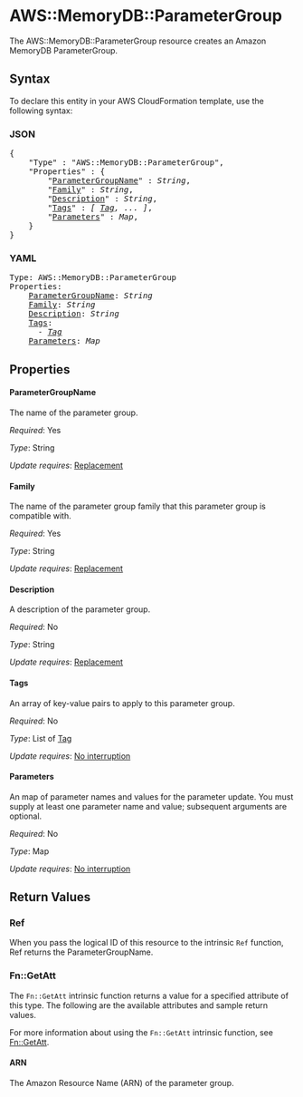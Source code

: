 # AWS::MemoryDB::ParameterGroup

The AWS::MemoryDB::ParameterGroup resource creates an Amazon MemoryDB ParameterGroup.

## Syntax

To declare this entity in your AWS CloudFormation template, use the following syntax:

### JSON

<pre>
{
    "Type" : "AWS::MemoryDB::ParameterGroup",
    "Properties" : {
        "<a href="#parametergroupname" title="ParameterGroupName">ParameterGroupName</a>" : <i>String</i>,
        "<a href="#family" title="Family">Family</a>" : <i>String</i>,
        "<a href="#description" title="Description">Description</a>" : <i>String</i>,
        "<a href="#tags" title="Tags">Tags</a>" : <i>[ <a href="tag.md">Tag</a>, ... ]</i>,
        "<a href="#parameters" title="Parameters">Parameters</a>" : <i>Map</i>,
    }
}
</pre>

### YAML

<pre>
Type: AWS::MemoryDB::ParameterGroup
Properties:
    <a href="#parametergroupname" title="ParameterGroupName">ParameterGroupName</a>: <i>String</i>
    <a href="#family" title="Family">Family</a>: <i>String</i>
    <a href="#description" title="Description">Description</a>: <i>String</i>
    <a href="#tags" title="Tags">Tags</a>: <i>
      - <a href="tag.md">Tag</a></i>
    <a href="#parameters" title="Parameters">Parameters</a>: <i>Map</i>
</pre>

## Properties

#### ParameterGroupName

The name of the parameter group.

_Required_: Yes

_Type_: String

_Update requires_: [Replacement](https://docs.aws.amazon.com/AWSCloudFormation/latest/UserGuide/using-cfn-updating-stacks-update-behaviors.html#update-replacement)

#### Family

The name of the parameter group family that this parameter group is compatible with.

_Required_: Yes

_Type_: String

_Update requires_: [Replacement](https://docs.aws.amazon.com/AWSCloudFormation/latest/UserGuide/using-cfn-updating-stacks-update-behaviors.html#update-replacement)

#### Description

A description of the parameter group.

_Required_: No

_Type_: String

_Update requires_: [Replacement](https://docs.aws.amazon.com/AWSCloudFormation/latest/UserGuide/using-cfn-updating-stacks-update-behaviors.html#update-replacement)

#### Tags

An array of key-value pairs to apply to this parameter group.

_Required_: No

_Type_: List of <a href="tag.md">Tag</a>

_Update requires_: [No interruption](https://docs.aws.amazon.com/AWSCloudFormation/latest/UserGuide/using-cfn-updating-stacks-update-behaviors.html#update-no-interrupt)

#### Parameters

An map of parameter names and values for the parameter update. You must supply at least one parameter name and value; subsequent arguments are optional.

_Required_: No

_Type_: Map

_Update requires_: [No interruption](https://docs.aws.amazon.com/AWSCloudFormation/latest/UserGuide/using-cfn-updating-stacks-update-behaviors.html#update-no-interrupt)

## Return Values

### Ref

When you pass the logical ID of this resource to the intrinsic `Ref` function, Ref returns the ParameterGroupName.

### Fn::GetAtt

The `Fn::GetAtt` intrinsic function returns a value for a specified attribute of this type. The following are the available attributes and sample return values.

For more information about using the `Fn::GetAtt` intrinsic function, see [Fn::GetAtt](https://docs.aws.amazon.com/AWSCloudFormation/latest/UserGuide/intrinsic-function-reference-getatt.html).

#### ARN

The Amazon Resource Name (ARN) of the parameter group.
